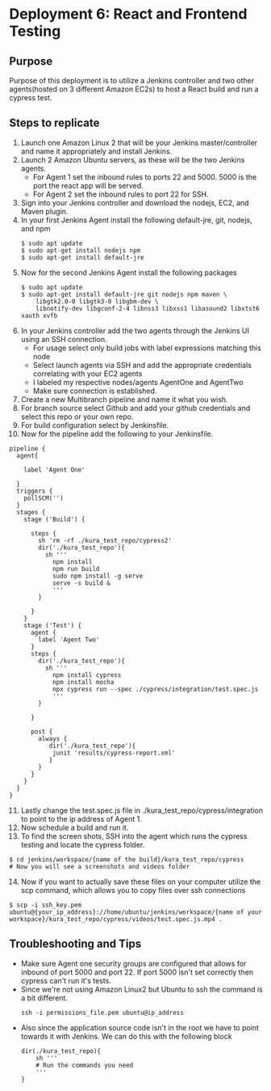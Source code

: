 # Deployment 6: React and Frontend Testing

## Purpose 

Purpose of this deployment is to utilize a Jenkins controller and two other agents(hosted on 3 different Amazon EC2s) to host a React build and run a cypress test. 

## Steps to replicate

1. Launch one Amazon Linux 2 that will be your Jenkins master/controller and name it appropriately and install Jenkins. 
2. Launch 2 Amazon Ubuntu servers, as these will be the two Jenkins agents. 
    - For Agent 1 set the inbound rules to ports 22 and 5000. 5000 is the port the react app will be served.
    - For Agent 2 set the inbound rules to port 22 for SSH. 
3. Sign into your Jenkins controller and download the nodejs, EC2, and Maven plugin. 
4. In your first Jenkins Agent install the following default-jre, git, nodejs, and npm
    ```
    $ sudo apt update
    $ sudo apt-get install nodejs npm
    $ sudo apt-get install default-jre
    ```
5. Now for the second Jenkins Agent install the following packages
    ```
    $ sudo apt update 
    $ sudo apt-get install default-jre git nodejs npm maven \
        libgtk2.0-0 libgtk3-0 libgbm-dev \
        libnotify-dev libgconf-2-4 libnss3 libxss1 libasound2 libxtst6 xauth xvfb

    ```
6. In your Jenkins controller add the two agents through the Jenkins UI using an SSH connection. 
    - For usage select only build jobs with label expressions matching this node 
    - Select launch agents via SSH and add the appropriate credentials correlating with your EC2 agents
    - I labeled my respective nodes/agents AgentOne and AgentTwo
    - Make sure connection is established.
7. Create a new Multibranch pipeline and name it what you wish. 
8. For branch source select Github and add your github credentials and select this repo or your own repo. 
9. For build configuration select by Jenkinsfile.
10. Now for the pipeline add the following to your Jenkinsfile. 
```
pipeline {
  agent{

    label 'Agent One'

  }
  triggers {
    pollSCM('')
  }
  stages {
    stage ('Build') {
      
      steps {
        sh 'rm -rf ./kura_test_repo/cypress2'
        dir('./kura_test_repo'){
          sh '''
            npm install
            npm run build
            sudo npm install -g serve
            serve -s build &
            '''
        } 
        
      }
    }
    stage ('Test') {
      agent {
        label 'Agent Two'
      }
      steps {
        dir('./kura_test_repo'){
          sh '''
            npm install cypress
            npm install mocha
            npx cypress run --spec ./cypress/integration/test.spec.js
            '''
        }

      }
      
      post {
        always {
           dir('./kura_test_repo'){
            junit 'results/cypress-report.xml'
           }
        }
      }
    }
  }
}
```
11. Lastly change the test.spec.js file in ./kura_test_repo/cypress/integration to point to the ip address of Agent 1. 
12. Now schedule a build and run it.
13. To find the screen shots, SSH into the agent which runs the cypress testing and locate the cypress folder.
  ```
  $ cd jenkins/workspace/{name of the build}/kura_test_repo/cypress
  # Now you will see a screenshots and videos folder
  ```
14. Now if you want to actually save these files on your computer utilize the scp command, which allows you to copy files over ssh connections
  ```
  $ scp -i ssh_key.pem ubuntu@{your_ip_address}://home/ubuntu/jenkins/workspace/{name of your workspace}/kura_test_repo/cypress/videos/test.spec.js.mp4 .  
  ```


## Troubleshooting and Tips
- Make sure Agent one security groups are configured that allows for inbound of port 5000 and port 22. If port 5000 isn't set correctly then cypress can't run it's tests. 
- Since we're not using Amazon Linux2 but Ubuntu to ssh the command is a bit different. 
    ```
    ssh -i permissions_file.pem ubuntu@ip_address
    ```
- Also since the application source code isn't in the root we have to point towards it with Jenkins. We can do this with the following block
    ```
    dir(./kura_test_repo){
        sh '''
        # Run the commands you need
        '''
    }
    ```
